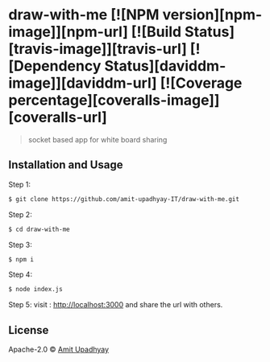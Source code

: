 # draw-with-me [![NPM version][npm-image]][npm-url] [![Build Status][travis-image]][travis-url] [![Dependency Status][daviddm-image]][daviddm-url] [![Coverage percentage][coveralls-image]][coveralls-url]
> socket based app for white board sharing

## Installation and Usage

Step 1:
```sh
$ git clone https://github.com/amit-upadhyay-IT/draw-with-me.git
```
Step 2:
```sh
$ cd draw-with-me
```
Step 3:
```sh
$ npm i
```
Step 4:
```sh
$ node index.js
```

Step 5:
visit : [http://localhost:3000](http://localhost:3000) and share the url with others.

## License

Apache-2.0 © [Amit Upadhyay](https://github.com/amit-upadhyay-IT)

